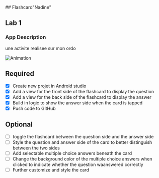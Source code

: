 #﻿# Flashcard"Nadine"
## Lab 1
### App Description
une activite realisee sur mon ordo 

![Animation](https://github.com/user-attachments/assets/4dc2f46e-d743-453d-970f-10566b515197)

## Required
-[x] Create new projet in Android studio
-[x] Add a view for the front side of the flashcard to display the question
-[x] Add a view for the back side of the flashcard to display the answer
-[x] Build in logic to show the answer side when the card is tapped
-[x] Push code to GitHub
## Optional
- [ ] toggle the flashcard between the question side and the answer side
- [ ] Style the question and answer side of the card to better distinguish between the two sides
- [ ] Add selectable multiple choice answers beneath the card
- [ ] Change the background color of the multiple choice answers when clicked to indicate whether the question waanswered correctly
- [ ] Further customize and style the card
